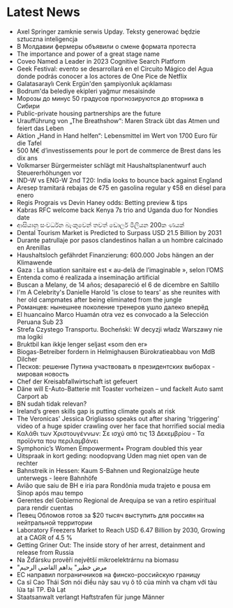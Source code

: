 # Latest News
-  Axel Springer zamknie serwis Upday. Teksty generować będzie sztuczna inteligencja
-  В Молдавии фермеры объявили о смене формата протеста
-  The importance and power of a great stage name
-  Coveo Named a Leader in 2023 Cognitive Search Platform
-  Geek Festival: evento se desarrollará en el Circuito Mágico del Agua donde podrás conocer a los actores de One Pice de Netflix
-  Galatasaraylı Cenk Ergün'den şampiyonluk açıklaması
-  Bodrum'da belediye ekipleri yağmur mesaisinde
-  Морозы до минус 50 градусов прогнозируются до вторника в Сибири
-  Public-private housing partnerships are the future
-  Uraufführung von „The Breathshow“: Maren Strack übt das Atmen und feiert das Leben
-  Aktion „Hand in Hand helfen“: Lebensmittel im Wert von 1700 Euro für die Tafel
-  500 M€ d’investissements pour le port de commerce de Brest dans les dix ans
-  Volkmarser Bürgermeister schlägt mit Haushaltsplanentwurf auch Steuererhöhungen vor
-  IND-W vs ENG-W 2nd T20: India looks to bounce back against England
-  Aresep tramitará rebajas de ¢75 en gasolina regular y ¢58 en diésel para enero
-  Regis Prograis vs Devin Haney odds: Betting preview & tips
-  Kabras RFC welcome back Kenya 7s trio and Uganda duo for Nondies date
-  ආසියානු සංවර්ධන බැංකුවෙන් තවත් ඩොලර් මිලියන 200ක ණයක්
-  Dental Tourism Market is Predicted to Surpass USD 21.5 Billion by 2031
-  Durante patrullaje por pasos clandestinos hallan a un hombre calcinado en Arenillas
-  Haushaltsloch gefährdet Finanzierung: 600.000 Jobs hängen an der Klimawende
-  Gaza : La situation sanitaire est « au-delà de l’imaginable », selon l’OMS
-  Entenda como é realizada a inseminação artificial
-  Buscan a Melany, de 14 años; desapareció el 6 de dicembre en Saltillo
-  I'm A Celebrity's Danielle Harold 'is close to tears' as she reunites with her old campmates after being eliminated from the jungle
-  Романцев: нынешнее поколение тренеров ушло далеко вперёд
-  El huancaíno Marco Huamán otra vez es convocado a la Selección Peruana Sub 23
-  Strefa Czystego Transportu. Bocheński: W decyzji władz Warszawy nie ma logiki
-  Bruktbil kan ikkje lenger seljast «som den er»
-  Biogas-Betreiber fordern in Helmighausen Bürokratieabbau von MdB Dilcher
-  Песков: решение Путина участвовать в президентских выборах - мировая новость
-  Chef der Kreisabfallwirtschaft ist gefeuert
-  Däne will E-Auto-Batterie mit Toaster vorheizen – und fackelt Auto samt Carport ab
-  BN sudah tidak relevan?
-  Ireland’s green skills gap is putting climate goals at risk
-  The Veronicas' Jessica Origliasso speaks out after sharing 'triggering' video of a huge spider crawling over her face that horrified social media
-  Καλάθι των Χριστουγέννων: Σε ισχύ από τις 13 Δεκεμβρίου - Τα προϊόντα που περιλαμβάνει
-  Symphonic’s Women Empowerment+ Program doubled this year
-  Uitspraak in kort geding: noodopvang Uden mag niet open van de rechter
-  Bahnstreik in Hessen: Kaum S-Bahnen und Regionalzüge heute unterwegs - leere Bahnhöfe
-  Avião que saiu de BH e iria para Rondônia muda trajeto e pousa em Sinop após mau tempo
-  Gerentes del Gobierno Regional de Arequipa se van a retiro espiritual para rendir cuentas
-  Певец Обломов готов за $20 тысяч выступить для россиян на нейтральной территории
-  Laboratory Freezers Market to Reach USD 6.47 Billion by 2030, Growing at a CAGR of 4.5 %
-  Getting Griner Out: The inside story of her arrest, detainment and release from Russia
-  Na Žďársku prověří největší mikroelektrárnu na biomasu
-  "مرض خطير" يداهم القاضي الرحيم
-  ЕС направил пограничников на финско-российскую границу
-  Ca sĩ Cao Thái Sơn nói điều này sau vụ ô tô của mình va chạm với tàu lửa tại TP. Đà Lạt
-  Staatsanwalt verlangt Haftstrafen für junge Männer
